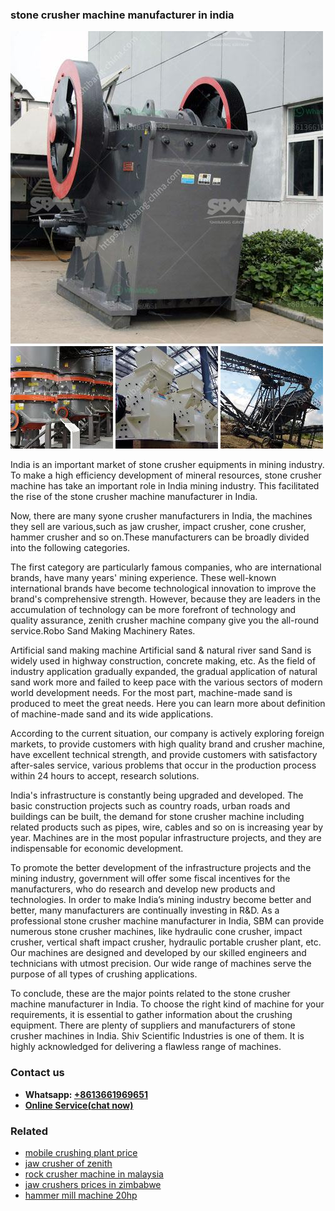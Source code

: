 <h3>stone crusher machine manufacturer in india</h3><img src='1708498389.jpg' alt=''><p>India is an important market of stone crusher equipments in mining industry. To make a high efficiency development of mineral resources, stone crusher machine has take an important role in India mining industry. This facilitated the rise of the stone crusher machine manufacturer in India.</p><p>Now, there are many syone crusher manufacturers in India, the machines they sell are various,such as jaw crusher, impact crusher, cone crusher, hammer crusher and so on.These manufacturers can be broadly divided into the following categories.</p><p>The first category are particularly famous companies, who are international brands, have many years' mining experience. These well-known international brands have become technological innovation to improve the brand's comprehensive strength. However, because they are leaders in the accumulation of technology can be more forefront of technology and quality assurance, zenith crusher machine company give you the all-round service.Robo Sand Making Machinery Rates.</p><p>Artificial sand making machine Artificial sand & natural river sand Sand is widely used in highway construction, concrete making, etc. As the field of industry application gradually expanded, the gradual application of natural sand work more and failed to keep pace with the various sectors of modern world development needs. For the most part, machine-made sand is produced to meet the great needs. Here you can learn more about definition of machine-made sand and its wide applications.</p><p>According to the current situation, our company is actively exploring foreign markets, to provide customers with high quality brand and crusher machine, have excellent technical strength, and provide customers with satisfactory after-sales service, various problems that occur in the production process within 24 hours to accept, research solutions.</p><p>India's infrastructure is constantly being upgraded and developed. The basic construction projects such as country roads, urban roads and buildings can be built, the demand for stone crusher machine including related products such as pipes, wire, cables and so on is increasing year by year. Machines are in the most popular infrastructure projects, and they are indispensable for economic development.</p><p>To promote the better development of the infrastructure projects and the mining industry, government will offer some fiscal incentives for the manufacturers, who do research and develop new products and technologies. In order to make India’s mining industry become better and better, many manufacturers are continually investing in R&D. As a professional stone crusher machine manufacturer in India, SBM can provide numerous stone crusher machines, like hydraulic cone crusher, impact crusher, vertical shaft impact crusher, hydraulic portable crusher plant, etc. Our machines are designed and developed by our skilled engineers and technicians with utmost precision. Our wide range of machines serve the purpose of all types of crushing applications.</p><p>To conclude, these are the major points related to the stone crusher machine manufacturer in India. To choose the right kind of machine for your requirements, it is essential to gather information about the crushing equipment. There are plenty of suppliers and manufacturers of stone crusher machines in India. Shiv Scientific Industries is one of them. It is highly acknowledged for delivering a flawless range of machines.</p><h3>Contact us</h3><ul><li><strong>Whatsapp:&nbsp;<a href="https://wa.me/8613661969651">+8613661969651</a></strong></li><li><a href="https://swt.shibang-china.com/?git&amp;zhl&amp;stone crusher machine manufacturer in india"><strong>Online Service(chat now)</strong></a></li></ul><h3>Related</h3><ul><li><a href='mobile crushing plant price.md'>mobile crushing plant price</a></li><li><a href='jaw crusher of zenith.md'>jaw crusher of zenith</a></li><li><a href='rock crusher machine in malaysia.md'>rock crusher machine in malaysia</a></li><li><a href='jaw crushers prices in zimbabwe.md'>jaw crushers prices in zimbabwe</a></li><li><a href='hammer mill machine 20hp.md'>hammer mill machine 20hp</a></li></ul>